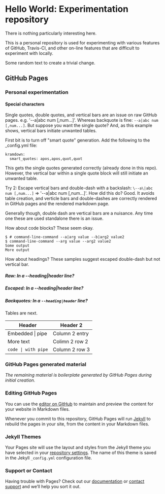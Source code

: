 # Hello World: Experimentation repository

There is nothing particularly interesting here.

This is a personal repository is used for experimenting with various features of GitHub, Travis-CI, and other on-line features that are difficult to experiment with locally.

Some random text to create a trivial change.

## GitHub Pages

### Personal experimentation

#### Special characters

Single quotes, double quotes, and vertical bars are an issue on raw GitHub pages. e.g. '--a|abc num [,num...]'. Whereas backquote is fine: `--a|abc num [,num...]`. But suppose you want the single quote? And, as this example shows, vertical bars initiate unwanted tables.

First bit is to turn off "smart quote" generation. Add the following to the _config.yml file:
```
kramdown:
  smart_quotes: apos,apos,quot,quot
```

This gets the single quotes generated correctly (already done in this repo). However, the vertical bar within a single quote block will still initiate an unwanted table. 

Try 2: Escape vertical bars and double-dash with a backslash: `\--a\|abc num [,num...]` => '\--a\|abc num [,num...]'. How did this do? Good. It avoids table creation, and verticle bars and double-dashes are correctly rendered in GitHub pages and the rendered markdown page.

Generally though, double dash are vertical bars are a nuisance. Any time one these are used standalone there is an issue.

How about code blocks? These seem okay.
```
$ # command-line-command --a|arg value --b|arg2 value2
$ command-line-command --arg value --arg2 value2
Some output
More output
```

How about headings? These samples suggest escaped double-dash but not vertical bar.

##### Raw: In a --heading|header line?

##### Escaped: In a \--heading\|header line?

##### Backquotes: In a `--heading|header` line?

Tables are next.

| Header           | Header 2   |
| ---------------- | --------- |
| Embedded \| pipe | Column 2 entry |
| More text        | Colimn 2 row 2 |
| `code \| with pipe` | Column 2 row 3 |


### GitHub Pages generated material

*The remaining material is boilerplate generated by GitHub Pages during initial creation.*

### Editing GitHub Pages

You can use the [editor on GitHub](https://github.com/jondegenhardt/helloworld/edit/master/README.md) to maintain and preview the content for your website in Markdown files.

Whenever you commit to this repository, GitHub Pages will run [Jekyll](https://jekyllrb.com/) to rebuild the pages in your site, from the content in your Markdown files.

### Jekyll Themes

Your Pages site will use the layout and styles from the Jekyll theme you have selected in your [repository settings](https://github.com/jondegenhardt/helloworld/settings). The name of this theme is saved in the Jekyll `_config.yml` configuration file.

### Support or Contact

Having trouble with Pages? Check out our [documentation](https://help.github.com/categories/github-pages-basics/) or [contact support](https://github.com/contact) and we’ll help you sort it out.
